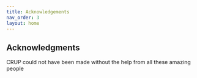 ```yaml
---
title: Acknowledgements
nav_order: 3
layout: home
---
```


## Acknowledgments

CRUP could not have been made without the help from all these amazing people

